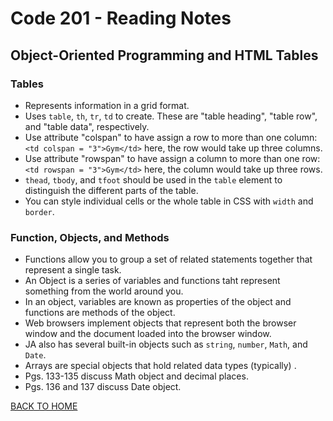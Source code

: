 # Code 201 - Reading Notes
<!-- All notes were taken from Reading assignment 7 references in Jon Duckett's book -->
## Object-Oriented Programming and HTML Tables
### Tables
- Represents information in a grid format.
- Uses
`table`, `th`, `tr`, `td` to create. These are "table heading", "table row", and "table data", respectively.
- Use attribute "colspan" to have assign a row to more than one column: `<td colspan = "3">Gym</td>` here, the row would take up three columns.
- Use attribute "rowspan" to have assign a column to more than one row: `<td rowspan = "3">Gym</td>` here, the column would take up three rows.
- `thead`, `tbody`, and `tfoot` should be used in the `table` element to distinguish the different parts of the table.
- You can style individual cells or the whole table in CSS with `width` and `border`.


### Function, Objects, and Methods
- Functions allow you to group a set of related statements together that represent a single task.
- An Object is a series of variables and functions taht represent something from the world around you.
- In an object, variables are known as properties of the object and functions are methods of the object.
- Web browsers implement objects that represent both the browser window and the document loaded into the browser window.
- JA also has several built-in objects such as `string`, `number`, `Math`, and `Date`.
- Arrays are special objects that hold related data types (typically) .
- Pgs. 133-135 discuss Math object and decimal places.
- Pgs. 136 and 137 discuss Date object.
 

[BACK TO HOME](../README.md)